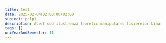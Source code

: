 ```yaml
---
title: test
date: 2025-02-04T02:00:00+02:00
subject: pclp1
description: Acest cod ilustrează teoretic manipularea fișierelor binare, alocarea dinamică a memoriei și utilizarea pointerilor la funcții, demonstrând concepte esențiale de programare C.
tags: []
uniYearAndSemester: 11
---
```


